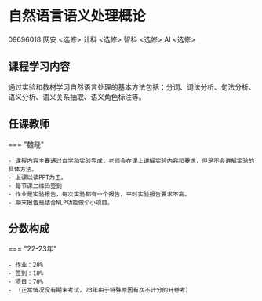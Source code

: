 # 自然语言语义处理概论
<div class="badges">
<span class="badge course-id-badge"> 08696018 </span>
<span class="badge selective-badge"> 网安 <选修></span>
<span class="badge selective-badge"> 计科 <选修></span>
<span class="badge selective-badge"> 智科 <选修></span>
<span class="badge selective-badge"> AI <选修></span>
</div>

## 课程学习内容

通过实验和教材学习自然语言处理的基本方法包括：分词、词法分析、句法分析、语义分析、语义关系抽取、语义角色标注等。

## 任课教师

=== "魏晓"

    - 课程内容主要通过自学和实验完成，老师会在课上讲解实验内容和要求，但是不会讲解实验的具体方法。
    - 上课以读PPT为主。
    - 每节课二维码签到
    - 作业是实验报告，每次实验都有一个报告，平时实验报告要求不高。
    - 期末报告是结合NLP功能做个小项目。

<!-- ## 课程教材

*<教材名>* -->


## 分数构成

=== "22-23年"

    - 作业：20%
    - 签到：10%
    - 项目：70%
    - （正常情况没有期末考试，23年由于特殊原因有次不计分的开卷考）



<!-- ## <其他可选项目>

包括 推荐书单、参考笔记、其他资源、课程学习建议、个人评论、后续课程 等，每一个占一个二级标题（`##`）

可以将其他文件类型的资料（尽量不要太大）上传到同一目录中，然后在页面里添加指向资料的链接（`[文字](相对路径)`）

!!! note
    可以参考其他已经基本完成的页面的 markdown 源码 -->